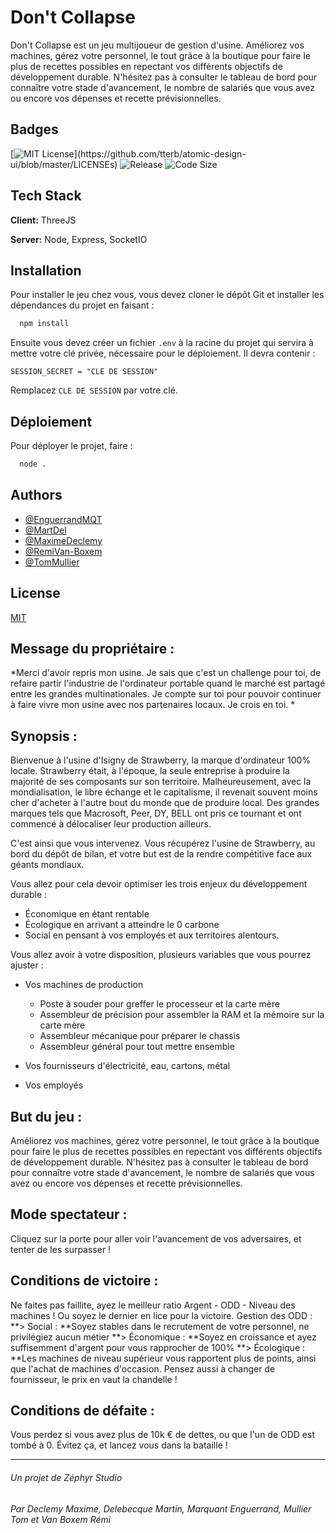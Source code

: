 
# Don't Collapse

Don't Collapse est un jeu multijoueur de gestion d'usine. Améliorez vos machines, gérez votre personnel, le tout grâce à la boutique pour faire le plus de recettes possibles en repectant vos différents objectifs de développement durable. N'hésitez pas à consulter le tableau de bord pour connaître votre stade d'avancement, le nombre de salariés que vous avez ou encore vos dépenses et recette prévisionnelles.





## Badges

[![MIT License](https://img.shields.io/apm/l/atomic-design-ui.svg?)](https://github.com/tterb/atomic-design-ui/blob/master/LICENSEs)
![Release](https://img.shields.io/github/v/release/Zephyr-Quest/DontCollapse)
![Code Size](https://img.shields.io/github/languages/code-size/Zephyr-Quest/DontCollapse)

## Tech Stack

**Client:** ThreeJS

**Server:** Node, Express, SocketIO


## Installation

Pour installer le jeu chez vous, vous devez cloner le dépôt Git et installer les dépendances du projet en faisant :

```bash
  npm install
```
    
Ensuite vous devez créer un fichier `.env` à la racine du projet qui servira à mettre votre clé privée, nécessaire pour le déploiement.
Il devra contenir :
```env
SESSION_SECRET = "CLE DE SESSION"
```
Remplacez `CLE DE SESSION` par votre clé.
## Déploiement
Pour déployer le projet, faire :

```bash
  node .
```


## Authors

- [@EnguerrandMQT](https://www.github.com/EnguerrandMQT)
- [@MartDel](https://www.github.com/MartDel)
- [@MaximeDeclemy](https://www.github.com/MaximeDeclemy)
- [@RemiVan-Boxem](https://www.github.com/RemiVan-Boxem)
- [@TomMullier](https://www.github.com/TomMullier)



## License

[MIT](https://choosealicense.com/licenses/mit/)


## Message du propriétaire :
*Merci d'avoir repris mon usine. Je sais que c'est un challenge pour toi, de refaire partir l'industrie de l'ordinateur portable quand le marché est partagé entre les grandes multinationales. Je compte sur toi pour pouvoir continuer à faire vivre mon usine avec nos partenaires locaux. Je crois en toi.
*
## Synopsis :

Bienvenue à l'usine d'Isigny de Strawberry, la marque d'ordinateur 100% locale. Strawberry était, à l'époque, la seule entreprise à produire la majorité de ses composants sur son territoire. Malheureusement, avec la mondialisation, le libre échange et le capitalisme, il revenait souvent moins cher d'acheter à l'autre bout du monde que de produire local. Des grandes marques tels que Macrosoft, Peer, DY, BELL ont pris ce tournant et ont commencé à délocaliser leur production ailleurs. 

C'est ainsi que vous intervenez. Vous récupérez l'usine de Strawberry, au bord du dépôt de bilan, et votre but est de la rendre compétitive face aux géants mondiaux.

Vous allez pour cela devoir optimiser les trois enjeux du développement durable :

- Économique en étant rentable
- Écologique en arrivant a atteindre le 0 carbone
- Social en pensant à vos employés et aux territoires alentours.

Vous allez avoir à votre disposition, plusieurs variables que vous pourrez ajuster :

- Vos machines de production
    + Poste à souder pour greffer le processeur et la carte mère
    + Assembleur de précision pour assembler la RAM et la mémoire sur la carte mère
    + Assembleur mécanique pour préparer le chassis
    + Assembleur général pour tout mettre ensemble

- Vos fournisseurs d'électricité, eau, cartons, métal
- Vos employés

## But du jeu :

Améliorez vos machines, gérez votre personnel, le tout grâce à la boutique pour faire le plus de recettes possibles en repectant vos différents objectifs de développement durable. N'hésitez pas à consulter le tableau de bord pour connaître votre stade d'avancement, le nombre de salariés que vous avez ou encore vos dépenses et recette prévisionnelles.

## Mode spectateur :
Cliquez sur la porte pour aller voir l'avancement de vos adversaires, et tenter de les surpasser !

## Conditions de victoire :
Ne faites pas faillite, ayez le meilleur ratio Argent - ODD - Niveau des machines ! Ou soyez le dernier en lice pour la victoire. Gestion des ODD : 
**> Social : **Soyez stables dans le recrutement de votre personnel, ne privilégiez aucun métier
**> Économique : **Soyez en croissance et ayez suffisemment d'argent pour vous rapprocher de 100%
**> Écologique : **Les machines de niveau supérieur vous rapportent plus de points, ainsi que l'achat de machines d'occasion. Pensez aussi à changer de fournisseur, le prix en vaut la chandelle !

## Conditions de défaite :
Vous perdez si vous avez plus de 10k € de dettes, ou que l'un de ODD est tombé à 0. Évitez ça, et lancez vous dans la bataille !


----------
###### Un projet de Zéphyr Studio
###### Par Declemy Maxime, Delebecque Martin, Marquant Enguerrand, Mullier Tom et Van Boxem Rémi
